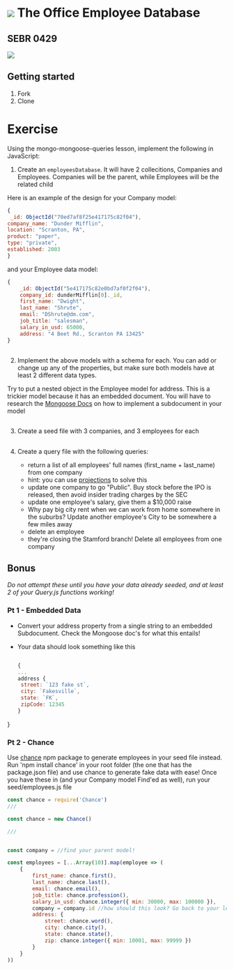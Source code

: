 # ![](https://ga-dash.s3.amazonaws.com/production/assets/logo-9f88ae6c9c3871690e33280fcf557f33.png) The Office Employee Database

## SEBR 0429

![](https://nbcnews.shorthandstories.com/--the-office--turns-15/assets/Sy8UO5pKBS/office-package-today-2560-200106-2560x1440.jpeg)


## Getting started

1. Fork
1. Clone

# Exercise

Using the mongo-mongoose-queries lesson, implement the following in JavaScript:

1. Create an `employeesDatabase`. It will have 2 collecitions, Companies and Employees. Companies will be the parent, while Employees will be the related child

Here is an example of the design for your Company  model:


```js
{
 _id: ObjectId("70ed7af8f25e417175c82f04"),
company_name: "Dunder Mifflin",
location: "Scranton, PA",
product: "paper",
type: "private",
established: 2003
}
```

and your Employee data model:
```js
{
    _id: ObjectId("5e417175c82e0bd7af0f2f04"),
    company_id: dunderMifflin[0]._id, 
    first_name: "Dwight",
    last_name: "Shrute",
    email: "DShrute@dm.com",
    job_title: "salesman",
    salary_in_usd: 65000,
    address: "4 Beet Rd., Scranton PA 13425"
}

```
##
2. Implement the above models with a schema for each. You can add or change up any of the properties, but make sure both models have at least 2 different data types.

Try to put a nested object in the Employee model for address. This is a trickier model because it has an embedded document. You will have to research the [Mongoose Docs](https://mongoosejs.com/docs/subdocs.html) on how to implement a subdocument in your model

##

3. Create a seed file with 3 companies, and  3 employees for each
   
##

4. Create a query file with the following queries:
  
    -  return a list of all employees' full names (first_name + last_name) from one company
      - hint: you can use [projections](https://mongoosejs.com/docs/api.html#model_Model.find) to solve this
    - update one company to go "Public". Buy stock before the IPO is released, then avoid insider trading charges by the SEC
    - update one employee's salary, give them a $10,000 raise
    - Why pay big city rent when we can work from home somewhere in the suburbs? Update another employee's City to be somewhere a few miles away
    - delete an employee
    - they're closing the Stamford branch! Delete all employees from one company
    

## Bonus

*Do not attempt these until you have your data already seeded, and at least 2 of your Query.js functions working!*
### Pt 1 - Embedded Data 

- Convert your address property from a single string to an embedded Subdocument. Check the Mongoose doc's for what this entails!
- Your data should look something like this

  ```js

  {
  ...
  address {
   street: `123 fake st`,
   city: `Fakesville`,
   state: `FK`,
   zipCode: 12345
  }
 }  
  


### Pt 2 - Chance
Use [chance](https://www.npmjs.com/package/chance) npm package to generate employees in your seed file instead. Run 'npm install chance' in your root folder (the one that has the package.json file) and use chance to generate fake data with ease! Once you have these in (and your Company model Find'ed as well), run your seed/employees.js file

```js
const chance = require('Chance')
///

const chance = new Chance()

///


const company = //find your parent model!

const employees = [...Array(10)].map(employee => (
    {
        first_name: chance.first(),
        last_name: chance.last(),
        email: chance.email(),
        job_title: chance.profession(),
        salary_in_usd: chance.integer({ min: 30000, max: 100000 }),
        company = company.id //how should this look? Go back to your lesson to find out!
        address: {
            street: chance.word(),
            city: chance.city(),
            state: chance.state(),
            zip: chance.integer({ min: 10001, max: 99999 })
        }
    }
))
```
